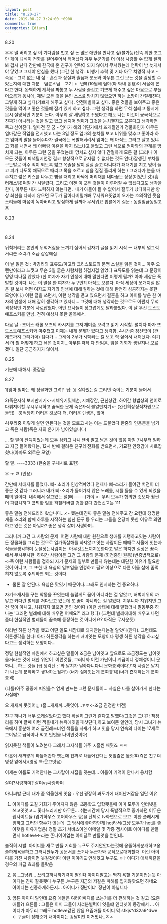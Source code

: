 ```yaml
---
layout: post
title: "8.20-27"
date: 2019-08-27 3:24:00 +0900
comments: true 
categories: [diary] 
---
```



8.20

우우 널 버리고 싶 
이 기다림을 벗고 싶
돈 많은 애인을 만나고 싶(불가능)잔뜩 취한 조그만 게이 녀석이 전화를 걸어주어서 깨어났다 겨우 누군가를 더 이상 사랑할 수 없게 될까봐 겁시 난다 간만에 한국에 온 친구가 연락이 되지 않아서 무서웠는데 연락이 밤 늦게서야 닿았고 그제야 안심을 했다 (그간 한 생각 : 비행기 추락 및 기타 아무 치명적 사고 - 죽음 - 그녀 없는 내 삶 - 혼란과 상실과 슬픔과 분노와 아무튼 그런 모든 것을 감당할 수 있는지에 대한 자문 - 법륜스님 - 포기 <- 반복)10월에 엄마(와 막내 동생)이 서울에 온다고 한다. 완벽하게 계획을 짜놓고 두 사람을 즐겁고 기쁘게 해주고 싶은 마음으로 부풀어오름과 동시에, 제발 모든 것을 본인 스스로 망치지 않았으면 하는 소망이 간절해진다. 그렇게 하고 싶다(기쁘게 해주고 싶다). 안전이별하고 싶다. 좋은 것들을 보여주고 좋은 것들을 먹이고 좋은 것들에 잠겨 있게 하고 싶다. 그런 생각을 하면 무척 설레고 동시에 몹시 절망적인 기분이 든다. 아무리 잘 세팅하고 꾸몄다고 해도 나는 이것이 궁극적으로 진짜가 아니라는 것을 알고 있고 심지어 엄마가 그것을 눈치챌지도 모른다고 생각하면 죽고 싶어진다. 얼마전 꾼 꿈 - 엄마가 해외 어딘가에서 뜨개질인가 정물화인가 아무튼 엄마같은 작업을 전시했고 나는 3일 정도 엄마의 눈치를 보고 비위를 맞추고 좋아라 하고 엄마의 말을 들어주다가 결국에는 폭발해버려서 엄마는 왜 아직도 그러고 살고 있냐고 화를 내면서 왜 아빠랑 이혼을 하지 않느냐고 물었고 그런 식으로 엄마와의 관계를 망치게 되는, 아무튼 그런 꿈을 꾸었는데 
망치고 싶지 않다 간절하게 모든 걸 (그러나 이 모든 것들이 퇴색될지언정 결코 항상적으로 유지될 수 없다는 것도 안다)잘생긴 부치를 구둣발로 아주 떡이 되도록 밟고 목줄을 달아 질질 끌고 다니다가 패대기를 치고 멍이 들고 피가 나도록 채찍으로 때리고 목을 조르고 침을 질질 흘리게 하는 / 그러다가 눈을 마주치고 짧은 키스를 나누고 뺨을 때리고 바닥에 머리채를 내다꽂는 상상(이었던 것)(흠터레스팅)며칠 간 시달렸다, 그리고 이젠 이 모든 것들이 이루어질 수 없겠다고도 생각을 한다, 아무튼 내가 노력하지 않는다면. 
내가 아들이 될 수 없어서 질투가 났다하지만 항상 최선을 다하지 않으면 모두가 달아나버릴까봐 무서워요뜻없이 오가는 호의적인 웃음소리들에 마음이 녹아버리고 방심하게 될까봐 무서워요 법륜에게 질문 : 동일임금동일고용  






8.23

 




8.24

뒤척거리는 본인의 뒤척거림을 느끼기 싫어서 갑자기 글을 읽기 시작 ㅡ 내부의 덜그럭거리는 소리가 조금 잠잠해짐

이 날 읽은 것 : 박경리의 표류도/아고타 크리스토프의 문맹 
소설을 읽은 것이... 아주 오랜만이라고 느꼇고 무슨 3일 굶은 사람처럼 허겁지겁 읽었다
표류도를 읽는데 그 문장이 영영 떠나질 않았다 (한 여자가 자기 인생에 대해 말한다면 어떻게 될까? 아마 세상은 폭발할 것이다. 나는 이 말을 한 여자가 누구인지 아직도 모른다. 아직 세상이 쪼개지질 않은 걸 보니 어떤 여자도 자기의 인생에 대해 말하는 것에 대해 완전히 성공하지는 못한 모양이다.)
이런 글을 쓰면서, 이런 생각을 품고 있으면서 결혼을 하고 아이를 낳은 한 여자의 인생에 대해 감히 생각하고 있자니... 
그것에 대해 생각하는 것으로도 어쩐지 무척 격정적인 기분에 사로잡혔다. 어떤 묘사들이 징그럽게도 달라붙었다. 
이 날 우선 도스토예프스키를 만남. 전혀 예상치 못한 골목에서. 

다음 날 : 조이스 캐롤 오츠의 카시지를 그저 재미좀 보려고 읽기 시작함. 펼치자 마자 또 도스토예프스키와 마주쳤고 이제는 내게 문제가 있다고 생각함.
4시간쯤 정신없이 (관계도까지 그려가며) 읽다가...  그제야 2부가 시작되는 걸 보고 헉 싶어서 내려놨다. 
여기서 더 뭘 어떻게 하고 싶은 것이지...아무튼 아직 다 안읽음. 읽을 기회가 생길지나 모르겠다. 일단 궁금하지가 않아서.
 







8.25

기분에 대해서: 좆같음 










8.27

1)엄마 엄마는 왜 정물화만 그려? 
답: 응 살아있는걸 그리면 죽이는 기분이 들어서

2)죽은자식 보지만지기<-시체유기및훼손, 시체강간, 근친상간, 하여간 형법상의 언어로 다뤄져야할 무시무시하고 끔찍한 문제
죽은자식 불알만지기<- (완전히상징적차원으로돌입)
 
3)적당히 더러운 것보다 더, 더러운 인생은, 없어 

4)우리중 이렇게 살면 안된다는 것을 모르고 사는 이는 드물었다
한줌의 인용문을 남기고 죽은 사람(죽은 자의 온기가 남아있습니다)

...
할 말이 잔뜩이었는데 모두 삼키고 나니 변비 말고 남은 것이 없음
아침 7시부터 일하고 지금 들어왔다는, 12시 반에 걸려온 친구의 전화를 받으면서, 기묘한 안정감에 사로잡혔다(아마도 외로운 모양)

할 말.
----3333 (한숨을 구체시로 표현)

우
ㅜ
ㄹ (인용)

간만에 서태지를 들었다. 삐- 소리가 인상적이었다 언제나 삐-소리가 들어간 버전이 더 좋은 것 같다 그러니까 내가 삐-소리가 들어가지 않은 노래를, 시를 들을 수 있게 되었을 떄의 일이다 
내속에서 살고있는 널(삐------)거야 <- 우리 모두가 합의한 것보다 훨씬 더 파렴치하고 끔찍한 일을 저질러버릴 것만 같다 간첩신고는 111

좋은 말씀 전해드리러 왔습니다...<- 했는데 진짜 좋은 말씀 전해주고 감 요컨대 청명한 개울 소리와 함께 하루를 시작하는 힘찬 문구 등
우리는 그들을 온당치 못한 이유로 외면하고 있는 것은 아닐까? 좋은 생각 살며 사랑하며...

그러니까 그건 그 사람의 문제 
어떤 사람에 대한 원한으로 생애를 지탱하고잇는 사람이든
정물화를 그리는 것으로 일가족살해를 하지않고 잇는 사람이든
때때로 서울에 잇는자식들을생각하며 눈물짓는사람이든 
아무것도느끼지못한다고 말은 하지만 실상은 꿈속에서 무시무시한 
하여간 사람이든 그건 그 사람의 문제 (회전중인 원통)(변증법적으로)
->즉 이런 사람들을 접하되 자기 문제의 일부로 만들지 않는데는 대단한 이유가 필요한 것이 아니고,
그 또한 내 욕심의 일부임을 인정하고 필요 이상으로 다른 이들 삶에 좀먹히지 않도록 주의하면 되는 것이다 
- 물론 잘 안된다. 욕심은 맛잇기 때문이다. 그래도 인지하는 건 중요하다.

자기소개서를 꾸는 악몽을 꾸엇는데 놀랍게도 꿈이 아니라는 걸 알앗고,
허벅지위의 까맣고 커다란 벌레를 쳐다보고 있는데 또 꿈이 아니라는 걸 알았다 
치우니까 치워지면 그건 꿈이 아니고, 치워지지 않으면 꿈인 것이다
(이런 상태에 대해 말했더니 말동무중 하나는 '그러면 벌레에 대해 배우면 어때요?' 라고 했다)
(그런데 벌레에대해 배우고 나면 좀더 현실적인 벌레들이 꿈속에 등장하는 것 아니에요? 아직은 무서운듯)

여러번 허튼 생각을 했고 어떤 일도 내맘대로 되지안는다는걸 알앗다(안다).
그런데도 허튼생각을 한다!
아마 허튼생각을 하는게 재미잇는 모양이다
평생 허튼 생각을 하고싶다고도 생각하는 모양이다...

정말 현실적인 차원에서 하고싶은 말들이 조금은 남아잇고 앞으로도 조금정도는 남아잇을거라는 것에 대한 위안이 
이런것들, 그러니까 이런 가난이니 계급이니 정체성이니 문화니... 하는 것들
(급 생각난 : '와 날치가 날아다니다니 문화충격이다'/'저 사람은 날치가 나는게 문화라고 생각하는걸까')
(너가 살아잇는게 문화충격)(너가 존재하는게 문화충격)

(나를)아주 공중에 떠잇을수 없게 만드는 그런 문제들이...
사실은 나를 살아가게 한다는 사실에?

오 개새끼 못잊어;;;
(흠...개새끼...못잊어...ㅎㅎ<-조금 진정한 버전)

친구 하나가 너무 오래살았다고 했다
확실히 그런거 같다고 말했다(그것은 그녀가 책정리를 하며 글쎄 이런 책을내가 뉴욕에잇을때 삿단다,하고 보여준 일인데, 당시 그녀가 뉴욕에서 흥분해 여러 급진레즈비언 책들을 사재기 하고 잇을 당시 연숙의 나이는 17세로 그야말로 급식이나 먹고 잇엇을 나이인것이다)

읽지못한 책들이 노려본다 그래서 그자식들 아주 ㅅ흠씬 패줫죠 ㅋㅋ

마음이 새까맣게 타들어간다 햇는데 진짜로 타들어간다는 뜻일줄은 몰랏죠(죽은 친구의 영정 앞에서)(영정 특:웃고잇음)

이제는 이름도 기억안나는 그사랍이 시집을 줫는데...
이름이 기억이 안나서 용서함

살며?사랑하며?
살며vs사랑하며

아니씨발 근데 내가 좀 억울한게 잇음 : 우선 굉장히 과도기에 태어난거같음 일단 이유 
1. 아이디를 고칠 기회가 주어지지 않음 
초등학교 입학햇을때 이미 모두가 인터넷을 쓰고잇엇고... 좆나느리지만 아무튼...
쉬는시간에 당시 폭발적으로 증가하던 어두운 웹사이트들 (엽기하우스 고어하우스 등)을 단체로 tv화면으로 보고 
야한 플래시게임하고 그러던 향수가 잇는데 
그 당시에 좋아하던게 hot라서(그냥 모두가 hot를 좋아햇음 이유가업음)
정말 초기 서비스이던 이메일 및 각종 겜사이트 아이디를 만들면서 hotleve<-라는 존나어이업는 아이딜르 만들엇을 뿐인데..

솔직히 시발 
아이디를 새로 만들 기회를 누구도 주지안앗다는것에 옹졸하게분개하고옹졸하게욕을하고
그러니깐누가 공문서를 쓰거나 누군가와 공적으로대화할때 
이런 아이디를 가진 사람이면 웃길것이다 이런 이야기도 안해줫고
누구도 ㅇㅏ이디가 애새끼같을 경우의 파급 효과를 몰랏음

2. 음...그냥뭐...
쓰려고하니까기력이 딸린다
아이디말고는 딱히 욕할 기운이업는듯
아이디는 진짜 잘못햇다
누구든..누구든
지금의 저같은 피해를 입지않앗으면 하네요 
아이디는 신중하게하든지...
아이디가 장난이냐 
장난이 아닙니다

3. 암튼 아이디 말인데
요즘 애들은 여러아이디를 쓰는거를 더 편해하는 것 같고 (요즘애들?)
으른들 : 그들은 이미 그들이 사리분별력이 잇을떄 인터넷이 등장해서 ... 아이디가 아무리 그래도 hotleve같진 않음
요즘애들 아이디 막 sfkjs*d32a9^dwe <- 구글이 정해준거
내아이디는 강남미인
이거맛나..ㅈㅅ




